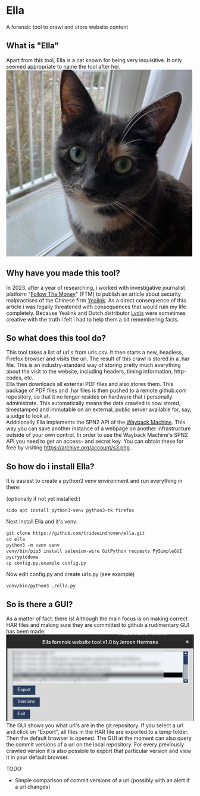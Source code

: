 # Ella
A forensic tool to crawl and store website content

## What is "Ella"
Apart from this tool, Ella is a cat known for being very inquisitive. It only seemed appropriate to name the tool after her.  
![Ella the cat](ella.jpg "Ella the cat")
## Why have you made this tool?
In 2023, after a year of researching, i worked with investigative journalist platform "[Follow The Money](https://www.ftm.eu "Follow The Money")" (FTM) to publish an article about security malpractises of the Chinese firm [Yealink](https://www.yealink.com "Yealink").
As a direct consequence of this article i was legally threatened with consequences that would ruin my life completely.
Because Yealink and Dutch distributor [Lydis](https://www.lydis.nl "Lydis") were sometimes creative with the truth i felt i had to help them a bit remembering facts.
## So what does this tool do?
This tool takes a list of url's from urls.csv. It then starts a new, headless, Firefox browser and visits the url. The result of this crawl is stored in a .har file. This is an industry-standard way of storing pretty much everything about the visit to the website, including headers, timing information, http-codes, etc.   
Ella then downloads all external PDF files and also stores them. This package of PDF files and .har files is then pushed to a remote github.com repository, so that it no longer resides on hardware that i personally administrate. This automatically means the data crawled is now stored, timestamped and immutable on an external, public server available for, say, a judge to look at.   
Additionally Ella implements the SPN2 API of the [Wayback Machine](https://web.archive.org/). This way you can save another instance of a webpage on another infrastructure outside of your own control. In order to use the Wayback Machine's SPN2 API you need to get an access- and secret key. You can obtain these for free by visiting https://archive.org/account/s3.php .
## So how do i install Ella?
It is easiest to create a python3 venv environment and run everything in there:

(optionally if not yet installed:)

    sudo apt install python3-venv python3-tk firefox
Next install Ella and it's venv:

    git clone https://github.com/trideeindhoven/ella.git
    cd ella
    python3 -m venv venv
    venv/bin/pip3 install selenium-wire GitPython requests PySimpleGUI pycryptodome
    cp config.py.example config.py
Now edit config.py and
create urls.py (see example)

    venv/bin/python3 ./ella.py

## So is there a GUI?
As a matter of fact: there is! Although the main focus is on making correct HAR files and making sure they are committed to github a rudimentary GUI has been made:   
![Main window](screenshot1.png "Main window")  
The GUI shows you what url's are in the git repository. If you select a url and click on "Export", all files in the HAR file are exported to a temp folder. Then the default browser is opened.
The GUI at the moment can also query the commit versions of a url on the local repository. For every previously crawled version it is also possible to export that
particular version and view it in your default browser.

TODO:
- Simple comparison of commit versions of a url (possibly with an alert if a url changes)
